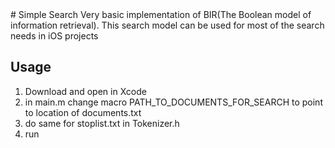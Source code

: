 <snippet>
  <content>
# Simple Search
Very basic implementation of BIR(The Boolean model of information retrieval). This search model can be used for most of the search needs in iOS projects 

## Usage
1. Download and open in Xcode
2. in main.m change macro PATH_TO_DOCUMENTS_FOR_SEARCH to point to location of documents.txt
3. do same for stoplist.txt in Tokenizer.h
4. run
</content>
</snippet>
